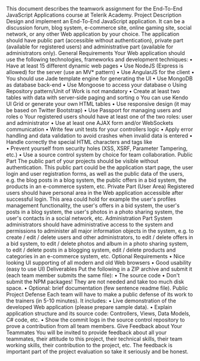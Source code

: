 This document describes the teamwork assignment for the End-To-End JavaScript Applications course at Telerik Academy.
Project Description
Design and implement an End-To-End JavaScript application. It can be a discussion forum, blog system, e-commerce site, online gaming site, social network, or any other Web application by your choice.
The application should have public part (accessible without authentication), private part (available for registered users) and administrative part (available for administrators only).
General Requirements
Your Web application should use the following technologies, frameworks and development techniques:
•	Have at least 15 different dynamic web pages
•	Use NodeJS (Express is allowed) for the server (use an MV* pattern)
•	Use AngularJS for the client
•	You should use Jade template engine for generating the UI
•	Use MongoDB as database back-end
•	Use Mongoose to access your database
o	Using Repository pattern/Unit of Work is not mandatory
•	Create at least two tables with data with server-side paging and sorting
o	You can use Kendo UI Grid or generate your own HTML tables
•	Use responsive design (it may be based on Twitter Bootstrap)
•	Use Passport for managing users and roles
o	Your registered users should have at least one of the two roles: user and administrator
•	Use at least one AJAX form and/or WebSockets communication
•	Write few unit tests for your controllers logic
•	Apply error handling and data validation to avoid crashes when invalid data is entered
•	Handle correctly the special HTML characters and tags like <br />
•	Prevent yourself from security holes (XSS, XSRF, Parameter Tampering, etc.)
•	Use a source control system by choice for team collaboration.
Public Part
The public part of your projects should be visible without authentication. This public part could be the application start page, the user login and user registration forms, as well as the public data of the users, e.g. the blog posts in a blog system, the public offers in a bid system, the products in an e-commerce system, etc.
Private Part (User Area)
Registered users should have personal area in the Web application accessible after successful login. This area could hold for example the user's profiles management functionality, the user's offers in a bid system, the user's posts in a blog system, the user's photos in a photo sharing system, the user's contacts in a social network, etc.
Administration Part
System administrators should have administrative access to the system and permissions to administer all major information objects in the system, e.g. to create / edit / delete users and other administrators, to edit / delete offers in a bid system, to edit / delete photos and album in a photo sharing system, to edit / delete posts in a blogging system, edit / delete products and categories in an e-commerce system, etc.
Optional Requirements
•	Nice looking UI supporting of all modern and old Web browsers
•	Good usability (easy to use UI)
Deliverables
Put the following in a ZIP archive and submit it (each team member submits the same file):
•	The source code
•	Don't submit the NPM packages! They are not needed and take too much disk space.
•	Optional: brief documentation (few sentence readme file).
Public Project Defense
Each team will have to make a public defense of its work to the trainers (in 5-10 minutes). It includes:
•	Live demonstration of the developed Web application (please prepare sample data).
•	Explain application structure and its source code: Controllers, Views, Data Models, C# code, etc.
•	Show the commit logs in the source control repository to prove a contribution from all team members.
Give Feedback about Your Teammates
You will be invited to provide feedback about all your teammates, their attitude to this project, their technical skills, their team working skills, their contribution to the project, etc. The feedback is important part of the project evaluation so take it seriously and be honest.
